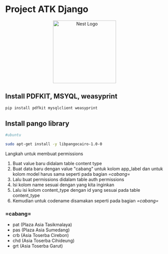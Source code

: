 
<h1>Project ATK Django</h1>

<p align="center">
  <a><img src="https://encrypted-tbn0.gstatic.com/images?q=tbn:ANd9GcQqwPdqgkrKMfhAhX2gEAbLFfQK1T6r94FEZw&s" width="200" alt="Nest Logo" /></a>
</p>

## Install PDFKIT, MSYQL, weasyprint

```bash
pip install pdfkit mysqlclient weasyprint
```

## Install pango library

```bash
#ubuntu

sudo apt-get install -y libpangocairo-1.0-0
```


Langkah untuk membuat permissions
  1. Buat value baru didalam table content type
  2. Buat data baru dengan value "cabang" untuk kolom app_label dan untuk kolom model harus sama seperti pada bagian *=cabang=*
  3. Lalu buat permissions didalam table auth permissions
  4. Isi kolom name sesuai dengan yang kita inginkan 
  5. Lalu isi kolom content_type dengan id yang sesuai pada table content_type
  6. Kemudian untuk codename disamakan seperti pada bagian *=cabang=*


### =cabang=
 - pat (Plaza Asia Tasikmalaya)
 - pas (Plaza Asia Sumedang)
 - crb (Asia Toserba Cirebon)
 - chd (Asia Toserba Cihideung)
 - grt (Asia Toserba Garut)
